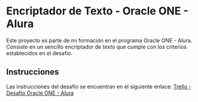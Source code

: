 # Encriptador de Texto - Oracle ONE - Alura
Este proyecto es parte de mi formación en el programa Oracle ONE - Alura. Consiste en un sencillo encriptador de texto que cumple con los criterios establecidos en el desafío.


## Instrucciones
Las instrucciones del desafío se encuentran en el siguiente enlace: [Trello - Desafío Oracle ONE - Alura](https://trello.com/c/fruTcqMC/7-sobre-el-desaf%C3%ADo)




